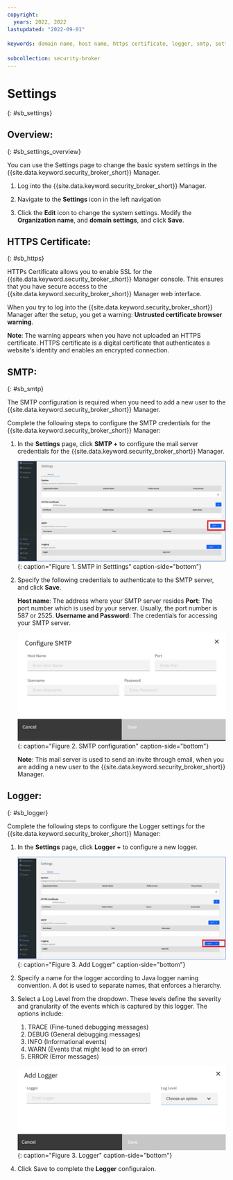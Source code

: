 ```yaml
---
copyright:
  years: 2022, 2022
lastupdated: "2022-09-01"

keywords: domain name, host name, https certificate, logger, smtp, settings

subcollection: security-broker
---
```


# Settings
{: #sb_settings}

## Overview:
{: #sb_settings_overview}

You can use the Settings page to change the basic system settings in the
{{site.data.keyword.security_broker_short}} Manager.

1.  Log into the {{site.data.keyword.security_broker_short}} Manager.

2.  Navigate to the **Settings** icon in the left navigation

3.  Click the **Edit** icon to change the system settings. Modify the
    **Organization name**, and **domain settings**, and click **Save**.

## HTTPS Certificate:
{: #sb_https}

HTTPs Certificate allows you to enable SSL for the {{site.data.keyword.security_broker_short}} Manager console. This ensures that you have secure access to the {{site.data.keyword.security_broker_short}} Manager web interface.

When you try to log into the {{site.data.keyword.security_broker_short}} Manager after the
setup, you get a warning: **Untrusted certificate browser warning**.

**Note**: The warning appears when you have not uploaded an HTTPS
certificate. HTTPS certificate is a digital certificate that
authenticates a website's identity and enables an encrypted connection.

## SMTP:
{: #sb_smtp}

The SMTP configuration is required when you need to add a new user to
the {{site.data.keyword.security_broker_short}} Manager.

Complete the following steps to configure the SMTP credentials for the
{{site.data.keyword.security_broker_short}} Manager:

1.  In the **Settings** page, click **SMTP +** to configure the mail
    server credentials for the {{site.data.keyword.security_broker_short}} Manager.

    ![SMTP in Setttings](../images/smtp.svg){: caption="Figure 1. SMTP in Setttings" caption-side="bottom"}

2.  Specify the following credentials to authenticate to the SMTP server, and click **Save**.
    
       **Host name**: The address where your SMTP server resides
       **Port**: The port number which is used by your server. Usually, the port number is 587 or 2525.
       **Username and Password**:  The credentials for accessing your SMTP server.

    ![SMTP configuration](../images/settings_smtp.svg){: caption="Figure 2. SMTP configuration" caption-side="bottom"}
    
    **Note**: This mail server is used to send an invite through email, when you are adding a new user to the {{site.data.keyword.security_broker_short}} Manager.

## Logger:
{: #sb_logger}

Complete the following steps to configure the Logger settings for the
{{site.data.keyword.security_broker_short}} Manager:

1.  In the **Settings** page, click **Logger +** to configure a new logger.

    ![Add Logger](../images/logger.svg){: caption="Figure 3. Add Logger" caption-side="bottom"}

2.  Specify a name for the logger according to Java logger naming convention. A dot is used to separate    names, that enforces a hierarchy.
3.  Select a Log Level from the dropdown. These levels define the severity and granularity of the events which is captured by this logger. The options include:
    1. TRACE (Fine-tuned debugging messages)
    2. DEBUG (General debugging messages)
    3. INFO (Informational events)
    4. WARN (Events that might lead to an error)
    5. ERROR (Error messages)

    ![Logger](../images/logger_settings.svg){: caption="Figure 3. Logger" caption-side="bottom"}

4. Click Save to complete the **Logger** configuraion.



